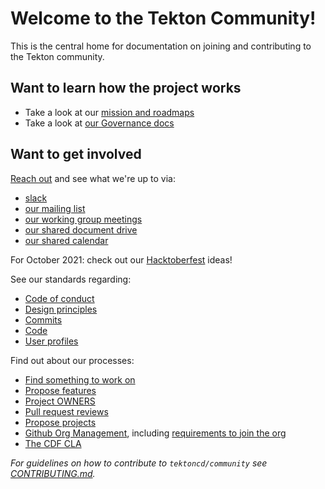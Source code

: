 # Welcome to the Tekton Community!

This is the central home for documentation on joining and contributing to the Tekton community.

## Want to learn how the project works

* Take a look at our [mission and roadmaps](roadmap.md)
* Take a look at [our Governance docs](governance.md)

## Want to get involved

[Reach out](contact.md) and see what we're up to via:

* [slack](contact.md#slack)
* [our mailing list](contact.md#mailing-list)
* [our working group meetings](working-groups.md)
* [our shared document drive](contact.md#shared-drive)
* [our shared calendar](contact.md#calendar)

For October 2021: check out our [Hacktoberfest](./hacktoberfest-2021.md) ideas!

See our standards regarding:

* [Code of conduct](code-of-conduct.md)
* [Design principles](design-principles.md)
* [Commits](standards.md#commits)
* [Code](standards.md#code)
* [User profiles](user-profiles.md)

Find out about our processes:

* [Find something to work on](process.md#finding-something-to-work-on)
* [Propose features](process.md#proposing-features)
* [Project OWNERS](process.md#OWNERS)
* [Pull request reviews](process.md#reviews)
* [Propose projects](process.md#proposing-projects)
* [Github Org Management](org/README.md), including [requirements to join the org](org/README.md#requirements)
* [The CDF CLA](process.md#cla)

_For guidelines on how to contribute to `tektoncd/community` see [CONTRIBUTING.md](CONTRIBUTING.md)._
